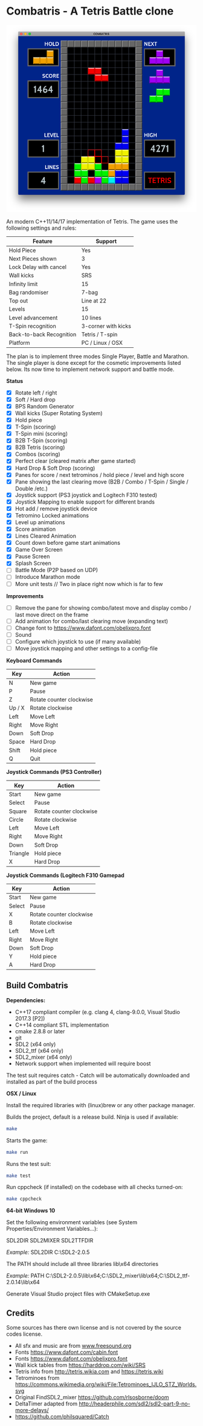 # Combatris - A Tetris Battle clone

![screenshots](screenshots/combatris-demo-1.png)

An modern C++11/14/17 implementation of Tetris. The game uses the following settings and rules:

Feature | Support
--- | ------
Hold Piece | Yes
Next Pieces shown | 3
Lock Delay with cancel | Yes
Wall kicks | SRS
Infinity limit | 15
Bag randomiser | 7-bag
Top out | Line at 22
Levels | 15
Level advancement | 10 lines
T-Spin recognition | 3-corner with kicks
Back-to-back Recognition | Tetris / T-spin
Platform | PC / Linux / OSX

The plan is to implement three modes Single Player, Battle and Marathon. The single player is done except for
the cosmetic improvements listed below. Its now time to implement network support and battle mode.

**Status**
- [x] Rotate left / right
- [x] Soft / Hard drop
- [x] BPS Random Generator
- [x] Wall kicks (Super Rotating System)
- [X] Hold piece
- [x] T-Spin (scoring)
- [x] T-Spin mini (scoring)
- [x] B2B T-Spin (scoring)
- [x] B2B Tetris (scoring)
- [x] Combos (scoring)
- [X] Perfect clear (cleared matrix after game started)
- [X] Hard Drop & Soft Drop (scoring)
- [X] Panes for score / next tetrominos / hold piece / level and high score
- [X] Pane showing the last clearing move (B2B / Combo / T-Spin / Single / Double /etc.)
- [X] Joystick support (PS3 joystick and Logitech F310 tested)
- [X] Joystick Mapping to enable support for different brands
- [X] Hot add / remove joystick device
- [X] Tetromino Locked animations
- [X] Level up animations
- [X] Score animation
- [X] Lines Cleared Animation
- [X] Count down before game start animations
- [X] Game Over Screen
- [X] Pause Screen
- [X] Splash Screen
- [ ] Battle Mode (P2P based on UDP)
- [ ] Introduce Marathon mode
- [ ] More unit tests // Two in place right now which is far to few

**Improvements**
- [ ] Remove the pane for showing combo/latest move and display combo / last move direct on the frame
- [ ] Add animation for combo/last clearing move (expanding text)
- [ ] Change font to https://www.dafont.com/obelixpro.font
- [ ] Sound
- [ ] Configure which joystick to use (if many available)
- [ ] Move joystick mapping and other settings to a config-file

**Keyboard Commands**

Key | Action
--- | ------
N  | New game
P | Pause
Z | Rotate counter clockwise
Up / X | Rotate clockwise
Left | Move Left
Right | Move Right
Down | Soft Drop
Space | Hard Drop
Shift | Hold piece
Q | Quit

**Joystick Commands (PS3 Controller)**

Key | Action
--- | ------
Start  | New game
Select | Pause
Square | Rotate counter clockwise
Circle | Rotate clockwise
Left | Move Left
Right | Move Right
Down | Soft Drop
Triangle | Hold piece
X | Hard Drop

**Joystick Commands (Logitech F310 Gamepad**

Key | Action
--- | ------
Start  | New game
Select | Pause
X | Rotate counter clockwise
B | Rotate clockwise
Left | Move Left
Right | Move Right
Down | Soft Drop
Y | Hold piece
A | Hard Drop
## Build Combatris

**Dependencies:**
* C++17 compliant compiler (e.g. clang 4, clang-9.0.0, Visual Studio 2017.3 [P2])
* C++14 compliant STL implementation
* cmake 2.8.8 or later
* git
* SDL2 (x64 only)
* SDL2_ttf (x64 only)
* SDL2_mixer (x64 only)
* Network support when implemented will require boost

The test suit requires catch - Catch will be automatically downloaded and installed
as part of the build process

**OSX / Linux**

Install the required libraries with (linux)brew or any other package manager.

Builds the project, default is a release build. Ninja is used if available:

```bash
make
```

Starts the game:
```bash
make run
```

Runs the test suit:

```bash
make test
```

Run cppcheck (if installed) on the codebase with all checks turned-on:

```bash
make cppcheck
```

**64-bit Windows 10**

Set the following environment variables (see System Properties/Environment Variables...):

SDL2DIR
SDL2MIXER
SDL2TTFDIR

*Example:*
SDL2DIR C:\SDL2-2.0.5

The PATH should include all three libraries lib\x64 directories

*Example:*
PATH C:\SDL2-2.0.5\lib\x64;C:\SDL2_mixer\lib\x64;C:\SDL2_ttf-2.0.14\lib\x64

Generate Visual Studio project files with CMakeSetup.exe

## Credits

Some sources has there own license and is not covered by the source codes license.

* All sfx and music are from www.freesound.org
* Fonts https://www.dafont.com/cabin.font
* Fonts https://www.dafont.com/obelixpro.font
* Wall kick tables from https://harddrop.com/wiki/SRS
* Tetris info from http://tetris.wikia.com and https://tetris.wiki
* Tetrominoes from https://commons.wikimedia.org/wiki/File:Tetrominoes_IJLO_STZ_Worlds.svg
* Original FindSDL2_mixer https://github.com/rlsosborne/doom
* DeltaTimer adapted from http://headerphile.com/sdl2/sdl2-part-9-no-more-delays/
* https://github.com/philsquared/Catch

